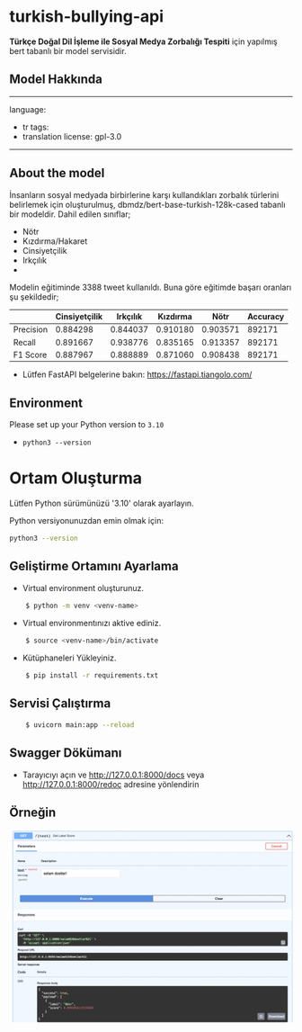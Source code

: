 # turkish-bullying-api

**Türkçe Doğal Dil İşleme ile Sosyal Medya Zorbalığı Tespiti** için yapılmış bert tabanlı bir model servisidir.

## Model Hakkında 

---
language:
- tr
tags:
- translation
license: gpl-3.0
---

## About the model
İnsanların sosyal medyada birbirlerine karşı kullandıkları zorbalık türlerini belirlemek için oluşturulmuş, dbmdz/bert-base-turkish-128k-cased tabanlı bir modeldir.
Dahil edilen sınıflar;

- Nötr
- Kızdırma/Hakaret
- Cinsiyetçilik
- Irkçılık
- 
Modelin eğitiminde 3388 tweet kullanıldı. Buna göre eğitimde başarı oranları şu şekildedir;

|        | Cinsiyetçilik | Irkçılık | Kızdırma | Nötr | Accuracy |
| ------ | ------  | ------ | ------  | ------ | ------ |
| Precision | 0.884298 | 0.844037 | 0.910180 | 0.903571 | 892171 |
| Recall  | 0.891667 | 0.938776 | 0.835165 | 0.913357 | 892171 |
| F1 Score | 0.887967 | 0.888889 | 0.871060 | 0.908438 | 892171 |


- Lütfen FastAPI belgelerine bakın: https://fastapi.tiangolo.com/

## Environment

Please set up your Python version to `3.10`

- `
python3 --version
`

# Ortam Oluşturma

Lütfen Python sürümünüzü '3.10' olarak ayarlayın.

Python versiyonunuzdan emin olmak için:

```bash
python3 --version
```

## Geliştirme Ortamını Ayarlama

- Virtual environment oluşturunuz.
```bash
    $ python -m venv <venv-name>
```
- Virtual environmentınızı aktive ediniz.
```bash
    $ source <venv-name>/bin/activate
```
- Kütüphaneleri Yükleyiniz.
```bash
    $ pip install -r requirements.txt
```


## Servisi Çalıştırma

```bash
    $ uvicorn main:app --reload
```
## Swagger Dökümanı

* Tarayıcıyı açın ve http://127.0.0.1:8000/docs veya http://127.0.0.1:8000/redoc adresine yönlendirin


## Örneğin

  ![plot](./static/img/swagger.jpeg)
